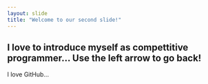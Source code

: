 ```yaml
---
layout: slide
title: "Welcome to our second slide!"
---
```

I love to introduce myself as compettitive programmer...
Use the left arrow to go back!
---
I love GitHub...
